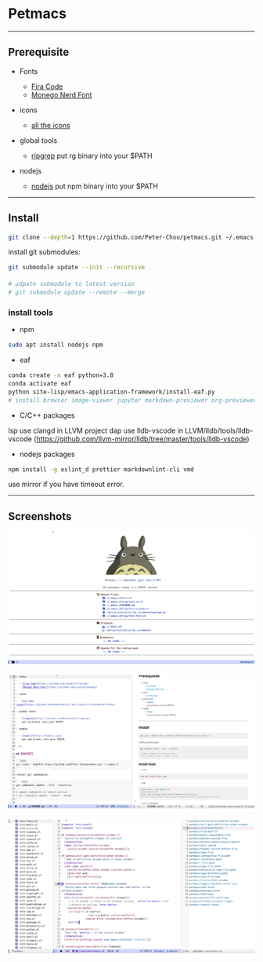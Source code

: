 # Petmacs

---

## Prerequisite

- Fonts

  - [Fira Code](https://github.com/tonsky/FiraCode)
  - [Monego Nerd Font](https://github.com/cseelus/monego)

- icons

  - [all the icons](https://github.com/domtronn/all-the-icons.el/tree/master/fonts)

- global tools

  - [ripgrep](https://github.com/BurntSushi/ripgrep)
    put rg binary into your $PATH

- nodejs

  - [nodejs](https://nodejs.org)
    put npm binary into your $PATH

---

## Install

```bash
git clone --depth=1 https://github.com/Peter-Chou/petmacs.git ~/.emacs.d
```

install git submodules:

``` bash
git submodule update --init --recursive

# udpate submodule to latest version
# git submodule update --remote --merge
```

### install tools


- npm

``` bash
sudo apt install nodejs npm
```

- eaf

``` bash
conda create -n eaf python=3.8
conda activate eaf
python site-lisp/emacs-application-framework/install-eaf.py
# install browser image-viewer jupyter markdown-previewer org-previewer pdf-viewer
```

- C/C++ packages

lsp use clangd in LLVM project
dap use lldb-vscode in LLVM/lldb/tools/lldb-vscode (https://github.com/llvm-mirror/lldb/tree/master/tools/lldb-vscode)

- nodejs packages

```sh
npm install -g eslint_d prettier markdownlint-cli vmd
```

use mirror if you have timeout error.

---

## Screenshots

![dashboard](./resources/pics/dashboard.png)

![markdown](./resources/pics/markdown.png)

![elisp](./resources/pics/elisp.png)
